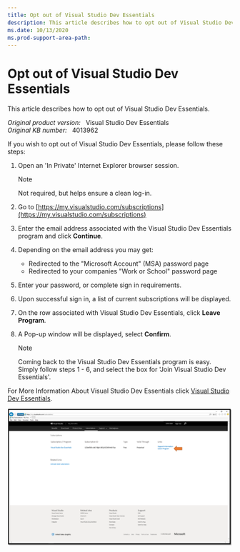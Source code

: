 ```yaml
---
title: Opt out of Visual Studio Dev Essentials
description: This article describes how to opt out of Visual Studio Dev Essentials.
ms.date: 10/13/2020
ms.prod-support-area-path: 
---
```

# Opt out of Visual Studio Dev Essentials

This article describes how to opt out of Visual Studio Dev Essentials.

_Original product version:_ &nbsp; Visual Studio Dev Essentials  
_Original KB number:_ &nbsp; 4013962

If you wish to opt out of Visual Studio Dev Essentials, please follow these steps:

1. Open an 'In Private' Internet Explorer browser session.

   > [!NOTE]
   > Not required, but helps ensure a clean log-in.

2. Go to [https://my.visualstudio.com/subscriptions](https://my.visualstudio.com/subscriptions)
3. Enter the email address associated with the Visual Studio Dev Essentials program and click **Continue**.
4. Depending on the email address you may get:

   - Redirected to the "Microsoft Account" (MSA) password page
   - Redirected to your companies "Work or School" password page

5. Enter your password, or complete sign in requirements.
6. Upon successful sign in, a list of current subscriptions will be displayed.
7. On the row associated with Visual Studio Dev Essentials, click **Leave Program**.
8. A Pop-up window will be displayed, select **Confirm**.

   > [!NOTE]
   > Coming back to the Visual Studio Dev Essentials program is easy.  Simply follow steps 1 - 6, and select the box for 'Join Visual Studio Dev Essentials'.

For More Information About Visual Studio Dev Essentials click [Visual Studio Dev Essentials](https://visualstudio.microsoft.com/dev-essentials/).

![Visual Studio](./media/opt-out-of-dev-essentials/visual-studio-image.png)
